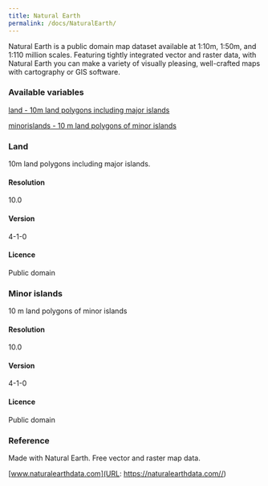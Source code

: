 ```yaml
---
title: Natural Earth
permalink: /docs/NaturalEarth/
---
```

Natural Earth is a public domain map dataset available at 1:10m, 1:50m, and 1:110 million scales. Featuring tightly integrated vector and raster data, with Natural Earth you can make a variety of visually pleasing, well-crafted maps with cartography or GIS software.


### Available variables 


[land - 10m land polygons including major islands](#land)

[minorislands - 10 m land polygons of minor islands](#minor-islands)

### Land

10m land polygons including major islands.

#### Resolution 

10.0

#### Version

4-1-0

#### Licence

Public domain

### Minor islands

10 m land polygons of minor islands

#### Resolution 

10.0

#### Version

4-1-0

#### Licence


Public domain

### Reference

Made with Natural Earth. Free vector and raster map data. 

[www.naturalearthdata.com](URL: https://naturalearthdata.com//)





